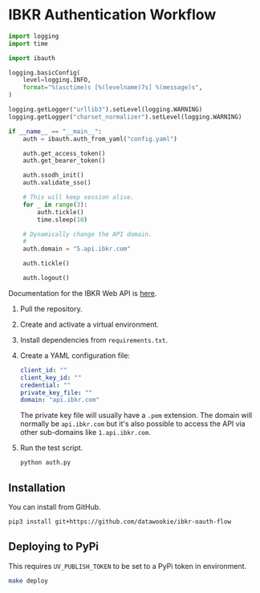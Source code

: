 # IBKR Authentication Workflow

```python
import logging
import time

import ibauth

logging.basicConfig(
    level=logging.INFO,
    format="%(asctime)s [%(levelname)7s] %(message)s",
)

logging.getLogger("urllib3").setLevel(logging.WARNING)
logging.getLogger("charset_normalizer").setLevel(logging.WARNING)

if __name__ == "__main__":
    auth = ibauth.auth_from_yaml("config.yaml")

    auth.get_access_token()
    auth.get_bearer_token()

    auth.ssodh_init()
    auth.validate_sso()

    # This will keep session alive.
    for _ in range(3):
        auth.tickle()
        time.sleep(10)

    # Dynamically change the API domain.
    #
    auth.domain = "5.api.ibkr.com"

    auth.tickle()

    auth.logout()
```

Documentation for the IBKR Web API is [here](https://www.interactivebrokers.com/campus/ibkr-api-page/webapi-ref/).

1. Pull the repository.
2. Create and activate a virtual environment.
3. Install dependencies from `requirements.txt`.
4. Create a YAML configuration file:

    ```yaml
    client_id: ""
    client_key_id: ""
    credential: ""
    private_key_file: ""
    domain: "api.ibkr.com"
    ```

    The private key file will usually have a `.pem` extension. The domain will
    normally be `api.ibkr.com` but it's also possible to access the API via
    other sub-domains like `1.api.ibkr.com`.
5. Run the test script.

    ```bash
    python auth.py
    ```

## Installation

You can install from GitHub.

```bash
pip3 install git+https://github.com/datawookie/ibkr-oauth-flow
```

## Deploying to PyPi

This requires `UV_PUBLISH_TOKEN` to be set to a PyPi token in environment.

```bash
make deploy
```
